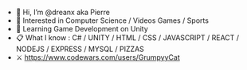 - 👋 Hi, I’m @dreanx aka Pierre
- 👀 Interested in  Computer Science / Videos Games / Sports
- 🌱 Learning Game Development on Unity
- 📋 What I know : C# / UNITY / HTML / CSS / JAVASCRIPT / REACT / NODEJS / EXPRESS / MYSQL / PIZZAS
- ⚔️ https://www.codewars.com/users/GrumpyyCat
